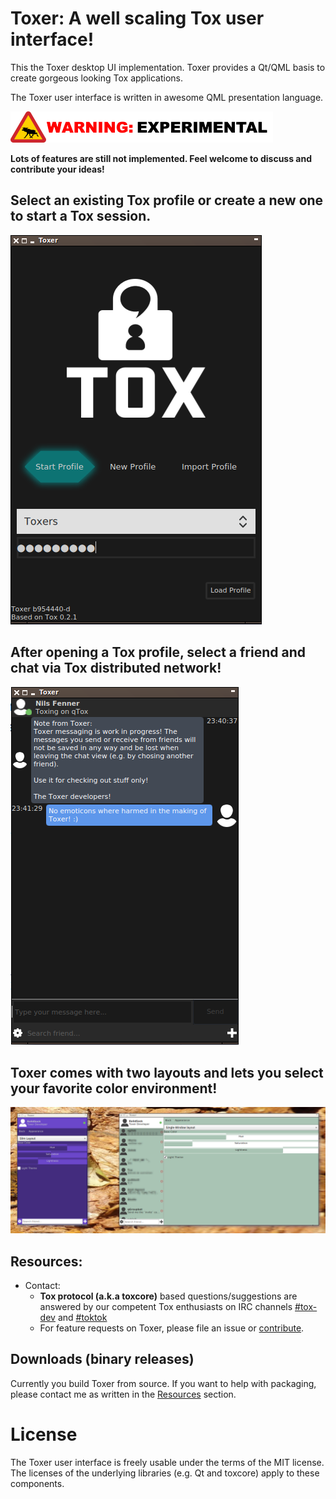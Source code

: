 # Toxer: A well scaling Tox user interface!

This the Toxer desktop UI implementation. Toxer provides a Qt/QML basis to create gorgeous looking Tox applications.

The Toxer user interface is written in awesome QML presentation language.

![! WARNING: EXPERIMENTAL !](webres/experimental.png  "ToxerIsExperimental")

**Lots of features are still not implemented. Feel welcome to discuss and contribute your ideas!**

## Select an existing Tox profile or create a new one to start a Tox session.
![Toxer on LXQt](screenshots/start_screen.png)

## After opening a Tox profile, select a friend and chat via Tox distributed network!
![Toxer on LXQt](screenshots/chat_view.png)

## Toxer comes with two layouts and lets you select your favorite color environment!
![Toxer on LXQt](screenshots/toxer_lxqt.png)

## Resources:

* Contact:
    * **Tox protocol (a.k.a toxcore)** based questions/suggestions are answered by our competent Tox enthusiasts on IRC channels [#tox-dev](irc://irc.freenode.net/#tox-dev) and [#toktok](irc://irc.freenode.net/#toktok)
    * For feature requests on Toxer, please file an issue or [contribute](CONTRIBUTE.md).

## Downloads (binary releases)

Currently you build Toxer from source. If you want to help with packaging, please contact me as written in the [Resources](#resources) section.

# License
The Toxer user interface is freely usable under the terms of the MIT license. The licenses of the underlying libraries (e.g. Qt and toxcore) apply to these components.
